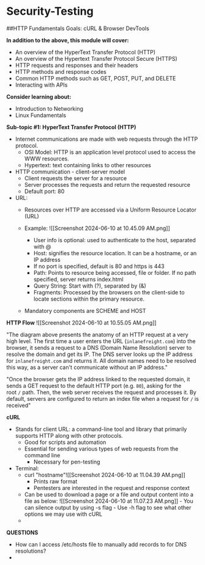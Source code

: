 # Security-Testing

##HTTP Fundamentals
Goals: cURL & Browser DevTools

**In addition to the above, this module will cover:**

- An overview of the HyperText Transfer Protocol (HTTP)
- An overview of the Hypertext Transfer Protocol Secure (HTTPS)
- HTTP requests and responses and their headers
- HTTP methods and response codes
- Common HTTP methods such as GET, POST, PUT, and DELETE
- Interacting with APIs

**Consider learning about:** 

- Introduction to Networking
- Linux Fundamentals


**Sub-topic #1: HyperText Transfer Protocol (HTTP)**

- Internet communications are made with web requests through the HTTP protocol. 
	- OSI Model: HTTP is an application level protocol used to access the WWW resources. 
	- Hypertext: text containing links to other resources
- HTTP communication - client-server model
	- Client requests the server for a resource
	- Server processes the requests and return the requested resource
	- Default port: 80
- URL:
	- Resources over HTTP are accessed via a Uniform Resource Locator (URL)
	- Example:
	![[Screenshot 2024-06-10 at 10.45.09 AM.png]]

		- User info is optional: used to authenticate to the host, separated with @
		- Host: signifies the resource location. It can be a hostname, or an IP address
		- If no port is specified, default is 80 and https is 443
		- Path: Points to resource being accessed, file or folder. If no path specified, server returns index.html
		- Query String: Start with (?), separated by (&)
		- Fragments: Processed by the browsers on the client-side to locate sections within the primary resource. 
	- Mandatory components are SCHEME and HOST

 **HTTP Flow**
![[Screenshot 2024-06-10 at 10.55.05 AM.png]]

"The diagram above presents the anatomy of an HTTP request at a very high level. The first time a user enters the URL (`inlanefreight.com`) into the browser, it sends a request to a DNS (Domain Name Resolution) server to resolve the domain and get its IP. The DNS server looks up the IP address for `inlanefreight.com` and returns it. All domain names need to be resolved this way, as a server can't communicate without an IP address."

"Once the browser gets the IP address linked to the requested domain, it sends a GET request to the default HTTP port (e.g. `80`), asking for the root `/` path. Then, the web server receives the request and processes it. By default, servers are configured to return an index file when a request for `/` is received"

**cURL**
- Stands for client URL: a command-line tool and library that primarily supports HTTP along with other protocols. 
	- Good for scripts and automation
	- Essential for sending various types of web requests from the command line
		- Necessary for pen-testing
- Terminal: 
	- curl "hostname"![[Screenshot 2024-06-10 at 11.04.39 AM.png]]
		- Prints raw format
		- Pentesters are interested in the request and response context
	- Can be used to download a page or a file and output content into a file as below: ![[Screenshot 2024-06-10 at 11.07.23 AM.png]]
			- You can silence output by using -s flag 
			- Use -h flag to see what other options we may use with cURL
	- 
**QUESTIONS**
- How can I access /etc/hosts file to manually add records to for DNS resolutions?
- 

